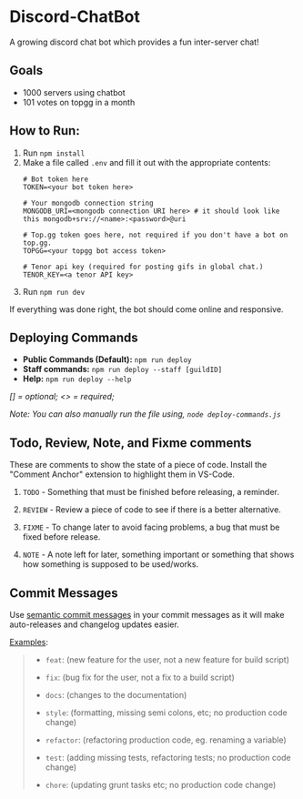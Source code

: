 # Discord-ChatBot
A growing discord chat bot which provides a fun inter-server chat!

## Goals
* 1000 servers using chatbot
* 101 votes on topgg in a month

## How to Run:
1. Run `npm install`
2. Make a file called `.env` and fill it out with the appropriate contents:
    ```env
    # Bot token here
    TOKEN=<your bot token here> 

    # Your mongodb connection string
    MONGODB_URI=<mongodb connection URI here> # it should look like this mongodb+srv://<name>:<password>@uri

    # Top.gg token goes here, not required if you don't have a bot on top.gg.
    TOPGG=<your topgg bot access token>

    # Tenor api key (required for posting gifs in global chat.)
    TENOR_KEY=<a tenor API key>
    ```
3. Run `npm run dev`

If everything was done right, the bot should come online and responsive.

## Deploying Commands
* **Public Commands (Default):** `npm run deploy`
* **Staff commands:**  `npm run deploy --staff [guildID]`
* **Help:** `npm run deploy --help`

*[] = optional; <> = required;*

*Note: You can also manually run the file using, `node deploy-commands.js`*

## Todo, Review, Note, and Fixme comments

These are comments to show the state of a piece of code. Install
the "Comment Anchor" extension to highlight them in VS-Code.

1. `TODO` - Something that must be finished before releasing, a reminder.

2. `REVIEW` - Review a piece of code to see if there is a better alternative.

3. `FIXME` - To change later to avoid facing problems, a bug that must be fixed before release.

4. `NOTE` - A note left for later, something important or something that shows how something is supposed to be used/works.

## Commit Messages

Use [semantic commit messages](https://gist.github.com/joshbuchea/6f47e86d2510bce28f8e7f42ae84c716) in your commit messages as it will make auto-releases and changelog updates easier.

[Examples](https://gist.github.com/joshbuchea/6f47e86d2510bce28f8e7f42ae84c716):

> * `feat`: (new feature for the user, not a new feature for build script)
>
> * `fix`: (bug fix for the user, not a fix to a build script)
>
> * `docs`: (changes to the documentation)
>
> * `style`: (formatting, missing semi colons, etc; no production code change)
>
> * `refactor`: (refactoring production code, eg. renaming a variable)
>
> * `test`: (adding missing tests, refactoring tests; no production code change)
>
> * `chore`: (updating grunt tasks etc; no production code change)
